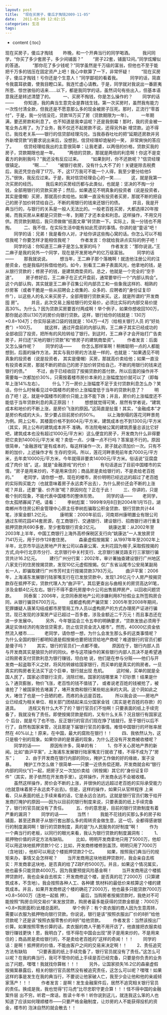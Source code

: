 ```yaml
---
layout: post
title:  "现在买房子，傻瓜才掏钱2009-11-05"
date:   2011-03-09 12:02:15
categories: 生活
tags:
---
```


* content
{:toc}

现在买房子，傻瓜才掏钱 　　昨晚，和一个开典当行的同学喝酒。 　　我问同学，“你买了多少套房子，多少间铺面？” 　　“房子22套，铺面12间。”同学炫耀似的答道。 　　“那你花了多少钱呢？”同学虽然是千万级的富翁，但他也不至于能把千万多的钱压在固定资产上吧！我心中默算了一下，非常怀疑！ 　　“现在买房子，傻瓜才掏钱！亏你还是个生意人！”同学鄙视的看着我。 　　同学的话，简直令我震耳欲聋，使我目瞪口呆。我连忙虚心请教。于是，同学就对我说出一番匪夷所思、惊世骇俗的话来......以下，都是我同学的话，虽然词句有些出入，但基本语意我还是转述清楚了的。 　　一、买房不掏钱，你是怎么操作的？ 　　同学的话—— 　　你知道，我的典当生意完全是靠钱生钱。第一次买房时，虽然我有能力一次性付清全款，但我还是不愿意那么多的现金被房子压死。那时，正流行“零首付”，于是，我一分钱没花，贷款18万买了房（贷款期限为一年）。 　　一年期满，要还房款和利息了。也不知道是我幸运呢？还是我倒霉！那时，我的资金被一笔业务占用了。为了业务，我不仅还不起房款不说，还得另外新   增贷款。迫不得已，我找老关系——银行的信贷部经理沟兑。当我吞吞吐吐的把“延期还房款并另外新增贷款”的要求说出来后，没想到，信贷经理却诡秘的一笑，  非常爽快的答应了。 　　信贷经理给我出的主意很简单：让我老婆，以两倍的价格，贷款买我的房子，贷款期限也是一年。 　　“两倍的贷款，那就是两倍的利息啊！你这不是变着方的剥削我吗？”我还没有反应过来。 　　“如果到时，你不还款呢？”信贷经理很镇定。 　　“啊......” 　　“被银行收房，没有什么大不了的！关键是除去税费后，我还凭空白得了17万。不，这17万我可不能一个人得，我至少要分给他5万。”很快，我反应过来。于是，我对信贷经理会心的一笑...... 　　这，就是我第一次买房的经历。 　　我后来的买房经历都与此类似，也就是：坚决的不掏一分钱，全部用银行的贷款买房子；然后，如果遇见不明真象的投资者（说是投资者，其实是傻帽）买房，那就高价卖给他。如果一直没有投资者买房，那就不断的把自己的房子加价转贷给自己，不断的用银行的钱来还银行的债。 　　并且，我是开典当行的，与银行的关系是一般人无法比的。一般老百姓买房，大都选择20年按揭，而我买房从来都是只贷款一年，到期了才还本金和利息。这样操作，不用交月供。而贷款到期后，我只须做做“纸面文章”转贷款一下。实际上，我一分钱也不用掏。 　　二、我不信，在实际生活中能有如此荒谬的事情。你讲的是“童话”吧！ 　　同学的话：兄弟！我是看你人对，才给你讲这些掏心窝的话。你怎么可以不相信我呢？你要怎样才能相信我呢？ 　　作者发言：你就给我讲点实际的例子吧！ 　　同学的话：你知道王二麻子是怎么发家的吗？ 　　作者发言：“那你说说。”王二麻子是我的另外一个同学，现在是开发房地产的亿万级富翁。 　　同学的话—— 　　那我就说说。 　　想当年，王二麻子那个落魄啊！就连他注册公司的注册资金，也是我临时拆借给他的。如今，别看王二麻子表面风光，他拿地的钱，是从银行贷款的；修房子的钱，是建筑商垫资的。总之，他就是一个完全的“空手道”。 　　房子修好后，王二麻子在正式开盘前，通常要举行一个“内部认购会”。这个内部认购，其实就是王二麻子召集公司内部员工和一些象我这样的、相熟的   炒房客（或者干脆是一些从招聘会上收集的、众多的、应聘者的“身份证复印件”），以这些人的名义来买房子，全部用银行贷款来买。这，就是所谓的“开发商囤  房”。 　　并且，此次交易上报给银行的交易价，必须比实际的内部交易价提高30%。为什么？因为贷款买房要首付两成啊！举个例子，如果你想收回100万，   那你就必须以130万的房价向银行贷款。这样，银行给你的钱就是：130万×0.8=104万；你实际装进口袋的钱就是：104万—4万（给相关银行人员  的“好处费”）=100万。 　　就这样，通过开盘前的内部认购，王二麻子其实已经成功的全部收回了投资，把所有的风险转给了银行。到这时，王二麻子才会开始打广告卖房子，并归还“买地的银行贷款”和“修房子的建筑商垫资”。 　　作者发言：后面又怎么操作呢？ 　　同学的话—— 　　你怎么那样笨啊！稍微聪明一点的人都能想到，后面的操作方法，其实与我炒房的方法是一样的，也就是：“如果遇见不明真象的投资者（说是投资者，  其实是傻帽）买房，那就高价卖给他；如果一直没有投资者买房，那就不断的把自己的房子加价转贷给自己，不断的用银行的钱来还银行的债。” 　　不过，由于已经收回了按揭贷款的首付款，所以后面的操作并不需要每一次都加价30%，只需按着楼市房价本来的上涨幅度加价就可以了（即每年上涨14%左右）。 　　什么？万一房价上涨幅度不足于支付贷款利息怎么办？笑话，你什么时候看见过中国楼市的房价上涨幅度低于当年的贷款利息了？ 　　明白了吧！这，就是中国楼市的房价只能上涨不能下跌；并且，房价的上涨幅度还不能低于当年贷款利息的真正原因！！ 　　想想就觉得可笑，居然有学者说，“建筑成本和地价的不断上涨，是房价飞涨的原因。”这简直是扯蛋！其实，“金融成本”才是房价构成的大头，至少要占目前房价的50%。 　　以上海倒塌的莲花河畔景苑为例。网上公布，其楼面价格不到604元/平方米，建筑成本也不到1300元/平方米（其实，网上公布的建筑成本并不   准确。市法院电梯公寓的建筑质量总该比它好吧，建筑成本也没有超过1000元/平方米）这么便宜的房子，开发商为什么非得要把它卖到14000元/平方米   呢？卖低一点、少赚一点不行吗？答案是不行的。原因很简单，“金融游戏”是有成本的，每这样操作一次，房子就必须加价一次。只有不断的加价，上述操作才有  生存的空间。所以，莲花河畔景苑前年卖7000元/平方米，去年卖10000元/平方米，今年就得非要卖14000元/平方米。俗话说“豆腐盘成了肉价  钱”。这，就是“金融游戏”的代价！ 　　有句话道出了目前中国楼市的实情，“房子是用来炒的，不是用来住的；商品房是卖给银行的，不是卖给老百姓的。” 　　老同学，请你想一想，现在的楼市，房价明明已经远远的超过了老百姓的实际购买能力（也就意味着房子永远卖不出去），为什么房价还会不断的上涨呢？并且，还要“量、价齐涨”呢？原因何在？正在于此！ 　　三、你讲的，只是极个别的现象，不能代表中国楼市的整体形势。 　　同学的话—— 　　老同学，你太孤陋寡闻了吧。请看： 　　李树彪案：1999年9月8日到2004年1月15日，湖南郴州市住房公积金管理中心原主任李树彪骗取公积金贷款、银行贷款共计44笔，涉案金额1.2亿元。 　　康明案：2000年前后，河南郑州康明置业有限公司通过东明花园414套房源，在工商银行、交通银行、建设银行、招商银行进行重复抵押贷款共690多套，至少套取银行资金2亿元。 　　姚康达案：从2002年至2003年上半年，中国工商银行上海外高桥保税区支行向“姚康达”一人发放房贷7141万元，用于炒作128套住房。 　　森豪虚假按揭案：从1997年年至2002年上半年，北京市华运达房地产开发公司以森豪公寓、太利花园为幌子,采取假按揭的方式,向中行北京市分行、北京银行中关村支行、北京银行展览路支行三家银行骗贷共计16.2亿元。 　　建行广州分行案：2002年，审计署抽查建设银行广州地区八家支行的住房按揭贷款，发现10亿元虚假按揭。仅广东省汕尾市公安局某副局长一人，即骗取建行广州市芳村支行按揭贷款3793万元。 　　曲沪平案：2006年，上海浦东发展银行陆家嘴支行在已发放贷款中，发现1.26亿元个人房产按揭贷款存在抵押不实，贷款代理人为“曲沪平”。其后更查出与曲相关的房贷高达91笔，涉及金额4亿元左右。银行不得不委托房屋中介公司出售抵押房产，以回收问题贷款。 　　同泰案：2006年，北京同泰房地产公司涉嫌利用87份假业主所签购房合同，从银行骗贷6700万元。 　　成都虚构房产骗贷案：2005年至2008年期间，犯罪嫌疑人唐某勾结成都市房管局工作人员以虚构房产的方式办理房产证进行骗贷。现已发现的涉案房产证已超过一百多套，涉及金额近二千万元！而且事态还在进一步发展中。 　　另外，今年银监会三令五申的明确要求，“贷款发放必须用于满足实体经济的有效信贷需求，防止信贷资金流入楼市”。然而，40000亿资金依然流入楼市...... 　　老同学，请你想一想，为什么会发生那么多的这类事情呢？为什么全国的银行都明知道是假按揭也要把钱贷给地产商呢？难道银行的官员们都是傻子吗？ 　　其实，银行的官员们一点都不傻。 　　原因在于，银行内部人员与开发商其实是狼狈为奸的同伙。参与这项操作的某些银行内部人员决不是希望通过购房者支付贷款利息为银行赚钱，坦白地  说，他们是在参与分赃——他们与开发商一起盗取不义之财，将风险转嫁给国家银行，而买单的是真实的购房者。一旦真实的购房者无法买下这个巨单，银行就出现  危机。 　　这时候，买单的就是全国人民了，国家必须银行注资，消除烂帐。国家的钱哪里来？印钞票！结果是什么？通货膨胀，物价飞涨，老百性的钱不值钱了，  或者说老百姓的钱被抢了，被谁抢了？被国家抢去堵漏了，堵开发商和银行某些蛀出来的大洞。这个洞如此之大，堵住了也是一个丑陋的疤，而疼的永远是百姓。 　　所以我会说——房地产业已经成为相关单位、相关部门团结起来瓜分国家金钱（其实是老百姓的存款）的道具。 　　违规又有什么大不了的？银行官员们不怕啊！只要表面的纸上手续完备了，我就没有了责任。即使按揭贷款是假的，又有什么关系？况且银行有国家这个   后台，就是亏了也不怕，反正银行的官员们现在挣了钱就行。至于银行以后不行了，自然有国家来管，况且那是下届银行官员的事情。难怪中国银行的坏账率居然在  40%以上！原来，在中国，最大的腐败在银行！！ 　　四、我依然认为，这只是极个别的现象。如果你讲的是普遍的现象，为什么还没有开发商被收楼呢？ 　　同学的话—— 　　原因有许多，简单的有： 　　1、你不关心房地产界的新闻。比如“曲沪平案”，上海浦东发展银行陆家嘴支行就收了楼，不得不成为了“房东”； 　　2、由于开发商在银行内部的同伙，掩护工作做的好的缘故，案子没暴。 　　掩护工作怎么做？很简单——只要一近债务偿还期，开发商就会和“银行内部的同伙”们一起，把房子又一次加价卖给（转按揭）其它的“身份证复印件”（其实，房子依然在开发商手里）。这样操作，开发商永远不会被收楼。 　　虽然这样操作，房价会不断的上涨，并很快的远远超过老百姓的实际承受能力(也就意味着房子永远卖不出去)。但是，这样的操作，如果只从官样程序   上来看、只从表面的纸上手续来看的话，它是永远合法的。这就是银行官员们敢于给开发商打掩护的原因——因为以目前的银行制度来说，只要表面的纸上手续完备  了，银行的官员就没有了责任。 　　五、你的意思是，目前的银行贷款制度有着严重的漏洞？ 　　同学的话—— 　　当然！ 　　我能不花钱的买那么多的房子和铺面，甚至还靠房子从银行套出那么多的周转资金做生意，这一切，全都得感谢银行的制度漏洞啊！银行的贷款制度，真的是“为人民服务的好制度”啊！ 　　作为一个典当行的老板，以同行的眼光来看，我认为银行贷款的制度漏洞有： 　　1、抵押物价值的评定方法有缺陷。 　　比如，明明开发商拿地只用了5000万，他却可以用这块地抵押贷款1个亿；比如，开发商修楼修到盖顶，明明只用了7000万（含地钱），他却可以用这个楼抵押贷款2个亿。 　　如果，按照我们典当行的规矩来办，事情又会怎样呢？ 　　当开发商用这块地抵押贷款时，我会亲自去核实：开发商拿这块地，是否真的给了Z政F府5000万。并且，如果这个情况属实，他也最多只能贷款4000万。因为我要预提风险基金啊！ 　　当开发商用这个楼抵押贷款时，我也会亲自去核实：开发商修这个楼，是否真的花了2000万（只算建筑成本，不含地）。我会按照各种人工、各种建  筑材料的最低价来核算这个楼的建筑成本。并且，如果开发商修这个楼的确花了2000万，他也最多只能贷款7000万×0.8=5600万（连地一起抵  押）。 　　最后，当购房者按揭贷款时，我绝对不可能按照“购房合同交易价”来发放贷款，购房者最多能获得的贷款金额是：7000万×0.8×购房面积/此楼总面积。 　　举个例子：有个卖衣服的商人因为生意周转，需要以衣服为抵押物向银行贷款。你说说，银行是该“按照衣服出厂价的8折”给他贷款呢？还是该“按照衣服零售价的8折”给他贷款。 　　作者发言：当然该按出厂价算。如果按照零售价算的话，卖衣服的商人干脆不用开店了，他直接把衣服卖给银行赚钱更快！恩，我明白了，怪不得在中国会出现“房子是用来炒的，不是用来住的；商品房是卖给银行的，不是卖给老百姓的”这样的奇闻！！！ 　　同学的话：是啊！抵押房的价值，不能由客户之间的交易来决定啊！！ 　　2、责任追究方法有缺陷 　　“只要表面的纸上手续完备了，银行官员就没有了责任。”这怎么可以呢？在我的典当行，我可不管你的纸上手续是否已经完备，只要是你负责的业务出了问题，嘿嘿！我就找你算帐！！！ 　　另外，让国家损失16.2亿的森豪虚假按揭案暴露后，相关的银行官员居然没有被追究责任，这怎么可以呢？嘿嘿！如果这样的事是发生在我的典当行，不要说让他家破人亡，我至少会让他和他的亲戚倾家荡产！！！ 　　作者发言：是啊！发生金融案件后，居然不追究相关银行官员的责任。换成是我，我也觉得“打马虎”比尽忠职守更合算！！！怪不得中国的金融案件层   出不穷。听君一席话，胜读十年书！听你说到这儿，就连我这么笨的人也知道了应该如何理顺楼市——只要严格金融制度，让炒房的人不能获得投机的资金，楼市的  泡沫自然的就会散去！！
        
